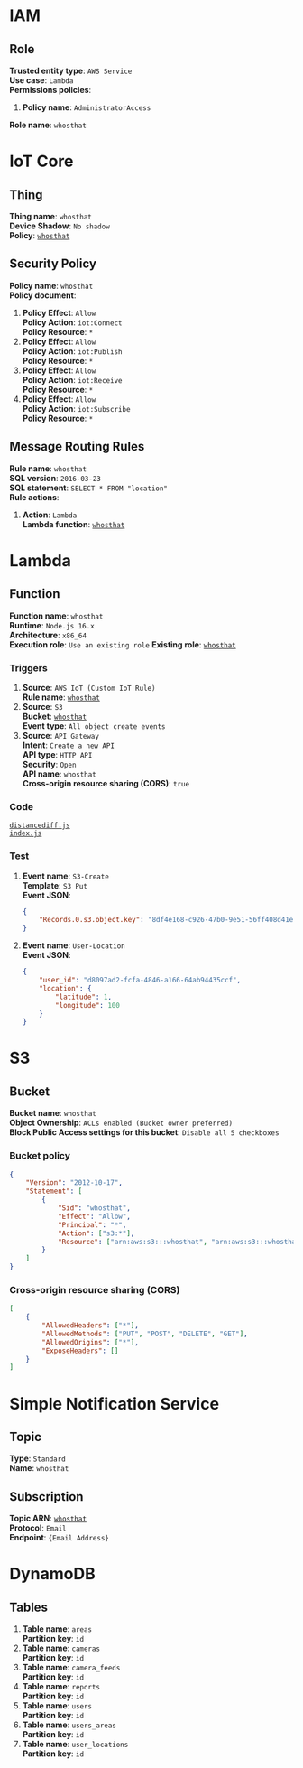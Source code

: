 # IAM

## Role

**Trusted entity type**: `AWS Service`<br>
**Use case**: `Lambda`<br>
**Permissions policies**:<br>

1.  **Policy name**: `AdministratorAccess`<br>

**Role name**: `whosthat`

# IoT Core

## Thing

**Thing name**: `whosthat`<br>
**Device Shadow**: `No shadow`<br>
**Policy**: [`whosthat`](#security-policy)

## Security Policy

**Policy name**: `whosthat`<br>
**Policy document**:<br>

1.  **Policy Effect**: `Allow`<br>
    **Policy Action**: `iot:Connect`<br>
    **Policy Resource**: `*`<br>
2.  **Policy Effect**: `Allow`<br>
    **Policy Action**: `iot:Publish`<br>
    **Policy Resource**: `*`<br>
3.  **Policy Effect**: `Allow`<br>
    **Policy Action**: `iot:Receive`<br>
    **Policy Resource**: `*`<br>
4.  **Policy Effect**: `Allow`<br>
    **Policy Action**: `iot:Subscribe`<br>
    **Policy Resource**: `*`

## Message Routing Rules

**Rule name**: `whosthat`<br>
**SQL version**: `2016-03-23`<br>
**SQL statement**: `SELECT * FROM "location"`<br>
**Rule actions**:

1.  **Action**: `Lambda`<br>
    **Lambda function**: [`whosthat`](#function)

# Lambda

## Function

**Function name**: `whosthat`<br>
**Runtime**: `Node.js 16.x`<br>
**Architecture**: `x86_64`<br>
**Execution role**: `Use an existing role`
**Existing role**: [`whosthat`](#role)

### Triggers

1.  **Source**: `AWS IoT (Custom IoT Rule)`<br>
    **Rule name**: [`whosthat`](#message-routing-rules)<br>
2.  **Source**: `S3`<br>
    **Bucket**: [`whosthat`](#bucket)<br>
    **Event type**: `All object create events`<br>
3.  **Source**: `API Gateway`<br>
    **Intent**: `Create a new API`<br>
    **API type**: `HTTP API`<br>
    **Security**: `Open`<br>
    **API name**: `whosthat`<br>
    **Cross-origin resource sharing (CORS)**: `true`

### Code

[`distancediff.js`](./ts-lambda-whosthat/src/distancediff.js)<br>
[`index.js`](./ts-lambda-whosthat/src/index.js)

### Test

1.  **Event name**: `S3-Create`<br>
    **Template**: `S3 Put`<br>
    **Event JSON**:
    ```json
    {
    	"Records.0.s3.object.key": "8df4e168-c926-47b0-9e51-56ff408d41ee-1669106569684.jpg"
    }
    ```
2.  **Event name**: `User-Location`<br>
    **Event JSON**:
    ```json
    {
    	"user_id": "d8097ad2-fcfa-4846-a166-64ab94435ccf",
    	"location": {
    		"latitude": 1,
    		"longitude": 100
    	}
    }
    ```

# S3

## Bucket

**Bucket name**: `whosthat`<br>
**Object Ownership**: `ACLs enabled (Bucket owner preferred)`<br>
**Block Public Access settings for this bucket**: `Disable all 5 checkboxes`

### Bucket policy

```json
{
	"Version": "2012-10-17",
	"Statement": [
		{
			"Sid": "whosthat",
			"Effect": "Allow",
			"Principal": "*",
			"Action": ["s3:*"],
			"Resource": ["arn:aws:s3:::whosthat", "arn:aws:s3:::whosthat/*"]
		}
	]
}
```

### Cross-origin resource sharing (CORS)

```json
[
	{
		"AllowedHeaders": ["*"],
		"AllowedMethods": ["PUT", "POST", "DELETE", "GET"],
		"AllowedOrigins": ["*"],
		"ExposeHeaders": []
	}
]
```

# Simple Notification Service

## Topic

**Type**: `Standard`<br>
**Name**: `whosthat`

## Subscription

**Topic ARN**: [`whosthat`](#topic)<br>
**Protocol**: `Email`<br>
**Endpoint**: `{Email Address}`

# DynamoDB

## Tables

1.  **Table name**: `areas`<br>
    **Partition key**: `id`<br>
2.  **Table name**: `cameras`<br>
    **Partition key**: `id`<br>
3.  **Table name**: `camera_feeds`<br>
    **Partition key**: `id`<br>
4.  **Table name**: `reports`<br>
    **Partition key**: `id`<br>
5.  **Table name**: `users`<br>
    **Partition key**: `id`<br>
6.  **Table name**: `users_areas`<br>
    **Partition key**: `id`<br>
7.  **Table name**: `user_locations`<br>
    **Partition key**: `id`
